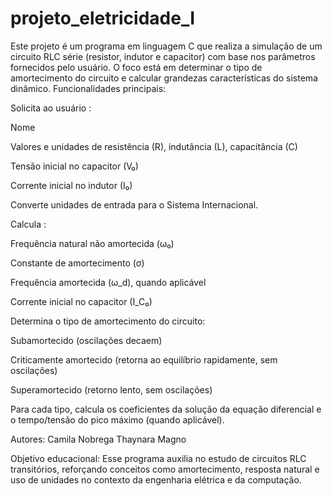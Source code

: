 # projeto_eletricidade_I
Este projeto é um programa em linguagem C que realiza a simulação de um circuito RLC série (resistor, indutor e capacitor) com base nos parâmetros fornecidos pelo usuário. O foco está em determinar o tipo de amortecimento do circuito e calcular grandezas características do sistema dinâmico.
Funcionalidades principais:

Solicita ao usuário :

Nome

Valores e unidades de resistência (R), indutância (L), capacitância (C)

Tensão inicial no capacitor (V₀)

Corrente inicial no indutor (I₀)

Converte unidades de entrada para o Sistema Internacional.

Calcula :

Frequência natural não amortecida (ω₀)

Constante de amortecimento (σ)

Frequência amortecida (ω_d), quando aplicável

Corrente inicial no capacitor (I_C₀)

Determina o tipo de amortecimento do circuito:

Subamortecido (oscilações decaem)

Criticamente amortecido (retorna ao equilíbrio rapidamente, sem oscilações)

Superamortecido (retorno lento, sem oscilações)

Para cada tipo, calcula os coeficientes da solução da equação diferencial e o tempo/tensão do pico máximo (quando aplicável).

Autores:
Camila Nobrega
Thaynara Magno

Objetivo educacional:
Esse programa auxilia no estudo de circuitos RLC transitórios, reforçando conceitos como amortecimento, resposta natural e uso de unidades no contexto da engenharia elétrica e da computação.

